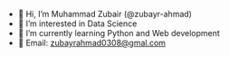 - 👋 Hi, I’m Muhammad Zubair (@zubayr-ahmad)
- 👀 I’m interested in Data Science
- 🌱 I’m currently learning Python and Web development
- 💞️ Email: zubayrahmad0308@gmal.com

<!---
zubayr-ahmad/zubayr-ahmad is a ✨ special ✨ repository because its `README.md` (this file) appears on your GitHub profile.
You can click the Preview link to take a look at your changes.
--->
